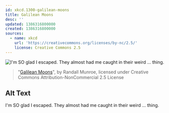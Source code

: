 ```yaml
---
id: xkcd.1300-galilean-moons
title: Galilean Moons
desc: ''
updated: 1386316800000
created: 1386316800000
sources:
  - name: xkcd
    url: 'https://creativecommons.org/licenses/by-nc/2.5/'
    license: Creative Commons 2.5
---
```

![I'm SO glad I escaped. They almost had me caught in their weird ... thing.](https://imgs.xkcd.com/comics/galilean_moons.png)
> "[Galilean Moons](https://xkcd.com/1300/)", by Randall Munroe, licensed under Creative Commons Attribution-NonCommercial 2.5 License

## Alt Text
I'm SO glad I escaped. They almost had me caught in their weird ... thing.
